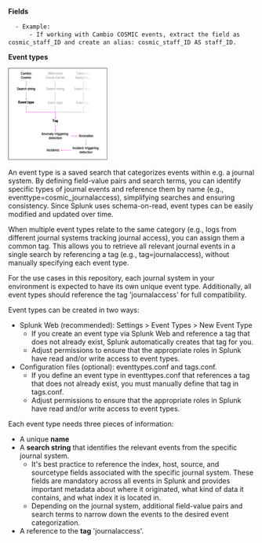 
**Fields**


      - Example:
          - If working with Cambio COSMIC events, extract the field as cosmic_staff_ID and create an alias: cosmic_staff_ID AS staff_ID.

**Event types**

<img src="images/eventtypes_v1.4.png" alt="eventtypes" style="width:40%;"/>

An event type is a saved search that categorizes events within e.g. a journal system. By defining field-value pairs and search terms, you can identify specific types of journal events and reference them by name (e.g., eventtype=cosmic_journalaccess), simplifying searches and ensuring consistency. Since Splunk uses schema-on-read, event types can be easily modified and updated over time.

When multiple event types relate to the same category (e.g., logs from different journal systems tracking journal access), you can assign them a common tag. This allows you to retrieve all relevant journal events in a single search by referencing a tag (e.g., tag=journalaccess), without manually specifying each event type.

For the use cases in this repository, each journal system in your environment is expected to have its own unique event type. Additionally, all event types should reference the tag 'journalaccess' for full compatibility.

Event types can be created in two ways:
- Splunk Web (recommended): Settings > Event Types > New Event Type
  - If you create an event type via Splunk Web and reference a tag that does not already exist, Splunk automatically creates that tag for you.
  - Adjust permissions to ensure that the appropriate roles in Splunk have read and/or write access to event types.
- Configuration files (optional): eventtypes.conf and tags.conf.
  - If you define an event type in eventtypes.conf that references a tag that does not already exist, you must manually define that tag in tags.conf.
  - Adjust permissions to ensure that the appropriate roles in Splunk have read and/or write access to event types.
        
Each event type needs three pieces of information:
- A unique **name**
- A **search string** that identifies the relevant events from the specific journal system.
  - It's best practice to reference the index, host, source, and sourcetype fields associated with the specific journal system. These fields are mandatory across all events in Splunk and provides important metadata about where it originated, what kind of data it contains, and what index it is located in.
  - Depending on the journal system, additional field-value pairs and search terms to narrow down the events to the desired event categorization.
- A reference to the **tag** 'journalaccess'.


